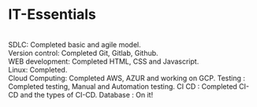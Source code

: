# IT-Essentials

<br>SDLC: Completed basic and agile model.
<br>
Version control: Completed Git, Gitlab, Github.
<br>
WEB development: Completed HTML, CSS and Javascript.
<br>
Linux: Completed.
<br>
Cloud Computing: Completed AWS, AZUR and working on GCP.
Testing : Completed testing, Manual and Automation testing.
CI CD : Completed CI-CD and the types of CI-CD.
Database : On it!



